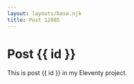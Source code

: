 ```yaml
---
layout: layouts/base.njk
title: Post 12885
---
```


# Post {{ id }}

This is post {{ id }} in my Eleventy project.
